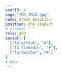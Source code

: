 ```yaml
---
userID: 4
img: "IMG_3924.jpg"
name: Arash Kalatian
position: PhD Student
# status: " "
role: phd
social: [
  ["fa-github", "#"],
  ["fa-linkedin", "#"],
  ["fa-twitter", "#"]
]
# bio:
---
```

